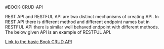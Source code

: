 #BOOK-CRUD-API 

REST API and RESTFUL API are two distinct mechanisms of creating API. In REST API  there is different method and different endpoint names but in RESTFUL API there is similar well behaved endpoint with different methods. 
The below given API is an example of RESTFUL API. 

[Link to the basic Book CRUD API](https://documenter.getpostman.com/view/44398656/2sB2izCYHN)